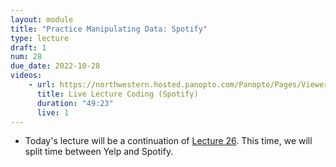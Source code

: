```yaml
---
layout: module
title: "Practice Manipulating Data: Spotify"
type: lecture
draft: 1
num: 28
due_date: 2022-10-28
videos:
    - url: https://northwestern.hosted.panopto.com/Panopto/Pages/Viewer.aspx?id=4994c5f7-e072-440b-8661-adf10107c9c0
      title: Live Lecture Coding (Spotify)
      duration: "49:23"
      live: 1
---
```


* Today's lecture will be a continuation of [Lecture 26](week10-lecture02). This time, we will split time between Yelp and Spotify.